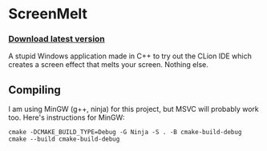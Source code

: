 # ScreenMelt

### [Download latest version](https://github.com/sinjs/ScreenMelt/releases)

A stupid Windows application made in C++ to try out the CLion IDE which creates a screen effect that melts your screen.
Nothing else.

## Compiling

I am using MinGW (g++, ninja) for this project, but MSVC will probably work too. Here's instructions for MinGW:

```shell
cmake -DCMAKE_BUILD_TYPE=Debug -G Ninja -S . -B cmake-build-debug
cmake --build cmake-build-debug
```
